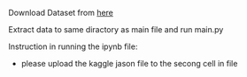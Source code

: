 Download Dataset from [here](https://www.kaggle.com/datasets/soumikrakshit/anime-faces)

Extract data to same diractory as main file and run main.py

Instruction in running the ipynb file:
- please upload the kaggle jason file to the secong cell in file
